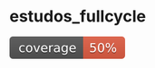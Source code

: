 # estudos_fullcycle

![Coverage - PKGS](https://github.com/VitorinoAssuncao/estudos_fullcycle/blob/badges/pkgs-coverage.svg)
